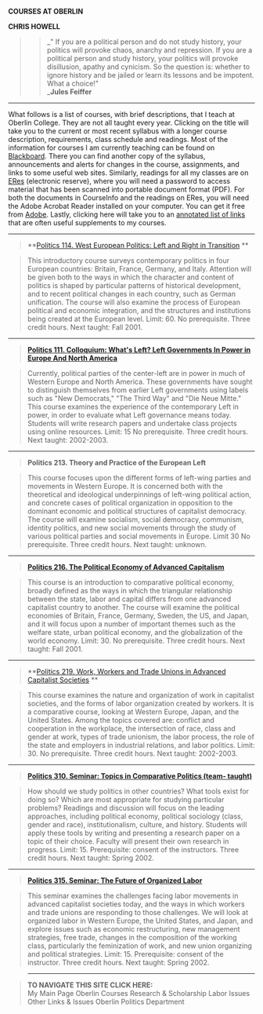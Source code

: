 **COURSES AT OBERLIN**

**CHRIS HOWELL**

> > _" If you are a political person and do not study history, your politics
will provoke chaos, anarchy and repression. If you are a political person and
study history, your politics will provoke disillusion, apathy and cynicism. So
the question is: whether to ignore history and be jailed or learn its lessons
and be impotent. What a choice!"  
>  _**Jules Feiffer**

* * *

What follows is a list of courses, with brief descriptions, that I teach at
Oberlin College. They are not all taught every year. Clicking on the title
will take you to the current or most recent syllabus with a longer course
description, requirements, class schedule and readings. Most of the
information for courses I am currently teaching can be found on
[Blackboard](http://bb.oberlin.edu). There you can find another copy of the
syllabus, announcements and alerts for changes in the course, assignments, and
links to some useful web sites. Similarly, readings for all my classes are on
[ERes](http://eres.cc.oberlin.edu/) (electronic reserve), where you will need
a password to access material that has been scanned into portable document
format (PDF). For both the documents in CourseInfo and the readings on ERes,
you will need the Adobe Acrobat Reader installed on your computer. You can get
it free from [Adobe](http://www.adobe.com/products/acrobat/readstep.html).
Lastly, clicking here will take you to an [annotated list of
links](Course%20Bookmarks.htm) that are often useful supplements to my
courses.

* * *

> **[Politics 114. West European Politics: Left and Right in
Transition](Politics114.htm) **

>

> This introductory course surveys contemporary politics in four European
countries: Britain, France, Germany, and Italy. Attention will be given both
to the ways in which the character and content of politics is shaped by
particular patterns of historical development, and to recent political changes
in each country, such as German unification. The course will also examine the
process of European political and economic integration, and the structures and
institutions being created at the European level. Limit: 60. No prerequisite.
Three credit hours.  Next taught: Fall 2001.

* * *

> **[Politics 111. Colloquium: What's Left? Left Governments In Power in
Europe And North America](Politics111.htm)**

>

> Currently, political parties of the center-left are in power in much of
Western Europe and North America. These governments have sought to distinguish
themselves from earlier Left governments using labels such as  "New
Democrats," "The Third Way" and "Die Neue Mitte." This course examines the
experience of the contemporary Left in power, in order to evaluate what Left
governance means today. Students will write research papers and undertake
class projects using online resources. Limit: 15 No prerequisite. Three credit
hours. Next taught: 2002-2003.

* * *

> **Politics 213. Theory and Practice of the European Left**

>

> This course focuses upon the different forms of left-wing parties and
movements in Western Europe. It is concerned both with the theoretical and
ideological underpinnings of left-wing political action, and concrete cases of
political organization in opposition to the dominant economic and political
structures of capitalist democracy. The course will examine socialism, social
democracy, communism, identity politics, and new social movements through the
study of various political parties and social movements in Europe. Limit 30 No
prerequisite. Three credit hours.  Next taught: unknown.

* * *

> **[Politics 216. The Political Economy of Advanced
Capitalism](Politics216.htm)**

>

> This course is an introduction to comparative political economy, broadly
defined as the ways in which the triangular relationship between the state,
labor and capital differs from one advanced capitalist country to another. The
course will examine the political economies of Britain, France, Germany,
Sweden, the US, and Japan, and it will focus upon a number of important themes
such as the welfare state, urban political economy, and the globalization of
the world economy. Limit: 30. No prerequisite. Three credit hours. Next
taught: Fall 2001.

* * *

> **[Politics 219. Work, Workers and Trade Unions in Advanced Capitalist
Societies](Politics219.htm) **

>

> This course examines the nature and organization of work in capitalist
societies, and the forms of labor organization created by workers. It is a
comparative course, looking at Western Europe, Japan, and the United States.
Among the topics covered are: conflict and cooperation in the workplace, the
intersection of race, class and gender at work, types of trade unionism, the
labor process, the role of the state and employers in industrial relations,
and labor politics. Limit: 30. No prerequisite. Three credit hours.  Next
taught: 2002-2003.

* * *

> **[Politics 310. Seminar: Topics in Comparative Politics (team-
taught)](Politics310.htm)**

>

> How should we study politics in other countries? What tools exist for doing
so? Which are most appropriate for studying particular problems? Readings and
discussion will focus on the leading approaches, including political economy,
political sociology (class, gender and race), institutionalism, culture, and
history. Students will apply these tools by writing and presenting a research
paper on a topic of their choice. Faculty will present their own research in
progress. Limit: 15. Prerequisite: consent of the instructors. Three credit
hours. Next taught: Spring 2002.

* * *

> **[Politics 315. Seminar: The Future of Organized Labor](Politics315.htm)**

>

> This seminar examines the challenges facing labor movements in advanced
capitalist societies today, and the ways in which workers and trade unions are
responding to those challenges. We will look at organized labor in Western
Europe, the United States, and Japan, and explore issues such as economic
restructuring, new management strategies, free trade, changes in the
composition of the working class, particularly the feminization of work, and
new union organizing and political strategies. Limit: 15. Prerequisite:
consent of the instructor. Three credit hours. Next taught: Spring 2002.

>

> * * *

>

> **TO NAVIGATE THIS SITE CLICK HERE:**  
>  My Main Page Oberlin Courses Research & Scholarship Labor Issues Other
Links & Issues Oberlin Politics Department

>

>  
>

>  

